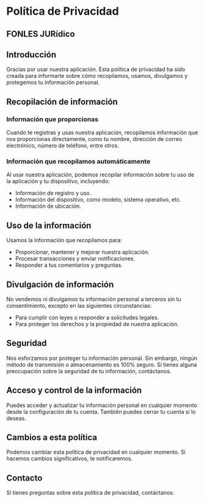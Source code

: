 
# Política de Privacidad

## FONLES JURídico


## Introducción

Gracias por usar nuestra aplicación. Esta política de privacidad ha sido creada para informarte sobre cómo recopilamos, usamos, divulgamos y protegemos tu información personal.

## Recopilación de información

### Información que proporcionas

Cuando te registras y usas nuestra aplicación, recopilamos información que nos proporcionas directamente, como tu nombre, dirección de correo electrónico, número de teléfono, entre otros.

### Información que recopilamos automáticamente

Al usar nuestra aplicación, podemos recopilar información sobre tu uso de la aplicación y tu dispositivo, incluyendo:

- Información de registro y uso.
- Información del dispositivo, como modelo, sistema operativo, etc.
- Información de ubicación.

## Uso de la información

Usamos la información que recopilamos para:

- Proporcionar, mantener y mejorar nuestra aplicación.
- Procesar transacciones y enviar notificaciones.
- Responder a tus comentarios y preguntas.

## Divulgación de información

No vendemos ni divulgamos tu información personal a terceros sin tu consentimiento, excepto en las siguientes circunstancias:

- Para cumplir con leyes o responder a solicitudes legales.
- Para proteger los derechos y la propiedad de nuestra aplicación.

## Seguridad

Nos esforzamos por proteger tu información personal. Sin embargo, ningún método de transmisión o almacenamiento es 100% seguro. Si tienes alguna preocupación sobre la seguridad de tu información, contáctanos.

## Acceso y control de la información

Puedes acceder y actualizar tu información personal en cualquier momento desde la configuración de tu cuenta. También puedes cerrar tu cuenta si lo deseas.

## Cambios a esta política

Podemos cambiar esta política de privacidad en cualquier momento. Si hacemos cambios significativos, te notificaremos.

## Contacto

Si tienes preguntas sobre esta política de privacidad, contáctanos.
